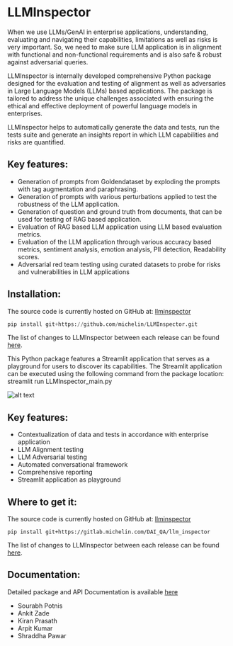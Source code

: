 # LLMInspector


When we use LLMs/GenAI in enterprise applications, understanding, evaluating and navigating their capabilities, limitations as well as risks is very important.
So, we need to make sure LLM application is in alignment with functional and non-functional requirements and is also safe & robust against adversarial queries.

LLMInspector is internally developed comprehensive Python package designed for the evaluation and testing of alignment as well as adversaries in Large Language Models (LLMs) based applications. The package is tailored to address the unique challenges associated with ensuring the ethical and effective deployment of powerful language models in enterprises. 


LLMInspector helps to automatically generate the data and tests, run the tests suite and generate an insights report in which LLM capabilities and risks are quantified.

## Key features:
- Generation of prompts from Goldendataset by exploding the prompts with tag augmentation and paraphrasing.
- Generation of prompts with various perturbations applied to test the robustness of the LLM application.
- Generation of question and ground truth from documents, that can be used for testing of RAG based application.
- Evaluation of RAG based LLM application using LLM based evaluation metrics.
- Evaluation of the LLM application through various accuracy based metrics, sentiment analysis, emotion analysis, PII detection, Readability scores.
- Adversarial red team testing using curated datasets to probe for risks and vulnerabilities in LLM applications

## Installation:
The source code is currently hosted on GitHub at: [llminspector](https://github.com/michelin/LLMInspector)

```python
pip install git+https://github.com/michelin/LLMInspector.git
```

The list of changes to LLMInspector between each release can be found [here](https://github.com/michelin/LLMInspector/releases). 


This Python package features a Streamlit application that serves as a playground for users to discover its capabilities. The Streamlit application can be executed using the following command from the package location: streamlit run LLMInspector_main.py

![alt text](https://gitlab.michelin.com/DAI_QA/llm_inspector/-/raw/main/images/llminspector_flow_v1.0.jpg)


## Key features:
- Contextualization of data and tests in accordance with enterprise application
- LLM Alignment testing 
- LLM Adversarial testing
- Automated conversational framework
- Comprehensive reporting
- Streamlit application as playground

## Where to get it:
The source code is currently hosted on GitHub at: [llminspector](https://gitlab.michelin.com/DAI_QA/llminspector)

```
pip install git+https://gitlab.michelin.com/DAI_QA/llm_inspector
```


The list of changes to LLMInspector between each release can be found [here](https://gitlab.michelin.com/DAI_QA/llminspector/-/releases). 

## Documentation:
Detailed package and API Documentation is available [here](https://gitlab.michelin.com/DAI_QA/llminspector/-/wikis/home)



- Sourabh Potnis
- Ankit Zade
- Kiran Prasath
- Arpit Kumar
- Shraddha Pawar
